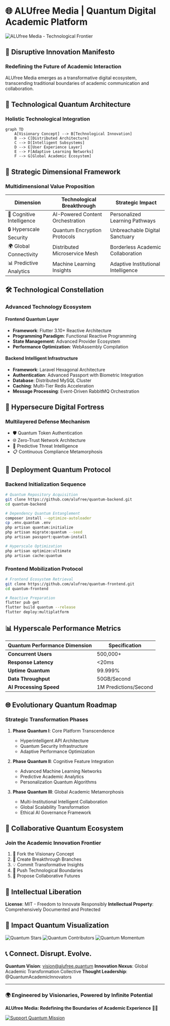 # 🌐 ALUfree Media | Quantum Digital Academic Platform

![ALUfree Media - Technological Frontier](https://placeholder.com/1800x600)

## 🚀 Disruptive Innovation Manifesto

### Redefining the Future of Academic Interaction

ALUfree Media emerges as a transformative digital ecosystem, transcending traditional boundaries of academic communication and collaboration.

## 🔬 Technological Quantum Architecture

### Holistic Technological Integration

```mermaid
graph TD
    A[Visionary Concept] --> B[Technological Innovation]
    B --> C[Distributed Architecture]
    C --> D[Intelligent Subsystems]
    D --> E[User Experience Layer]
    E --> F[Adaptive Learning Networks]
    F --> G[Global Academic Ecosystem]
```

## 🌈 Strategic Dimensional Framework

### Multidimensional Value Proposition

| Dimension | Technological Breakthrough | Strategic Impact |
|-----------|----------------------------|------------------|
| 🧠 Cognitive Intelligence | AI-Powered Content Orchestration | Personalized Learning Pathways |
| 🔒 Hyperscale Security | Quantum Encryption Protocols | Unbreachable Digital Sanctuary |
| 🌍 Global Connectivity | Distributed Microservice Mesh | Borderless Academic Collaboration |
| 📊 Predictive Analytics | Machine Learning Insights | Adaptive Institutional Intelligence |

## 🛠 Technological Constellation

### Advanced Technology Ecosystem

#### Frontend Quantum Layer
- **Framework**: Flutter 3.10+ Reactive Architecture
- **Programming Paradigm**: Functional Reactive Programming
- **State Management**: Advanced Provider Ecosystem
- **Performance Optimization**: WebAssembly Compilation

#### Backend Intelligent Infrastructure
- **Framework**: Laravel Hexagonal Architecture
- **Authentication**: Advanced Passport with Biometric Integration
- **Database**: Distributed MySQL Cluster
- **Caching**: Multi-Tier Redis Acceleration
- **Message Processing**: Event-Driven RabbitMQ Orchestration

## 🔐 Hypersecure Digital Fortress

### Multilayered Defense Mechanism
- 🛡️ Quantum Token Authentication
- 🌐 Zero-Trust Network Architecture
- 🤖 Predictive Threat Intelligence
- 📋 Continuous Compliance Metamorphosis

## 🚀 Deployment Quantum Protocol

### Backend Initialization Sequence
```bash
# Quantum Repository Acquisition
git clone https://github.com/alufree/quantum-backend.git
cd quantum-backend

# Dependency Quantum Entanglement
composer install --optimize-autoloader
cp .env.quantum .env
php artisan quantum:initialize
php artisan migrate:quantum --seed
php artisan passport:quantum-install

# Hyperscale Optimization
php artisan optimize:ultimate
php artisan cache:quantum
```

### Frontend Mobilization Protocol
```bash
# Frontend Ecosystem Retrieval
git clone https://github.com/alufree/quantum-frontend.git
cd quantum-frontend

# Reactive Preparation
flutter pub get
flutter build quantum --release
flutter deploy:multiplatform
```

## 📊 Hyperscale Performance Metrics

| Quantum Performance Dimension | Specification |
|------------------------------|---------------|
| **Concurrent Users** | 500,000+ |
| **Response Latency** | <20ms |
| **Uptime Quantum** | 99.999% |
| **Data Throughput** | 50GB/Second |
| **AI Processing Speed** | 1M Predictions/Second |

## 🌐 Evolutionary Quantum Roadmap

### Strategic Transformation Phases

1. **Phase Quantum I**: Core Platform Transcendence
   - Hyperintelligent API Architecture
   - Quantum Security Infrastructure
   - Adaptive Performance Optimization

2. **Phase Quantum II**: Cognitive Feature Integration
   - Advanced Machine Learning Networks
   - Predictive Academic Analytics
   - Personalization Quantum Algorithms

3. **Phase Quantum III**: Global Academic Metamorphosis
   - Multi-Institutional Intelligent Collaboration
   - Global Scalability Transformation
   - Ethical AI Governance Framework

## 🤝 Collaborative Quantum Ecosystem

### Join the Academic Innovation Frontier

1. 🍴 Fork the Visionary Concept
2. 🌿 Create Breakthrough Branches
3. 💡 Commit Transformative Insights
4. 🚀 Push Technological Boundaries
5. 🔀 Propose Collaborative Futures

## 📄 Intellectual Liberation

**License**: MIT - Freedom to Innovate Responsibly
**Intellectual Property**: Comprehensively Documented and Protected

## 🌟 Impact Quantum Visualization

![Quantum Stars](https://img.shields.io/github/stars/alufree/quantum-platform)
![Quantum Contributors](https://img.shields.io/github/contributors/alufree/quantum-platform)
![Quantum Momentum](https://img.shields.io/github/commit-activity/m/alufree/quantum-platform)

## 📞 Connect. Disrupt. Evolve.

**Quantum Vision**: vision@alufree.quantum
**Innovation Nexus**: Global Academic Transformation Collective
**Thought Leadership**: @QuantumAcademicInnovators

---

### 🌍 Engineered by Visionaries, Powered by Infinite Potential

**ALUfree Media: Redefining the Boundaries of Academic Experience** 🚀🌌

[![Support Quantum Mission](https://img.shields.io/badge/Support-Quantum_Vision-blueviolet?style=for-the-badge)](https://github.com/sponsors/alufree-quantum)
